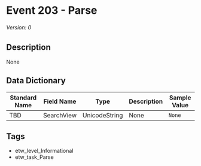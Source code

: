 # Event 203 - Parse
###### Version: 0

## Description
None

## Data Dictionary
|Standard Name|Field Name|Type|Description|Sample Value|
|---|---|---|---|---|
|TBD|SearchView|UnicodeString|None|`None`|

## Tags
* etw_level_Informational
* etw_task_Parse